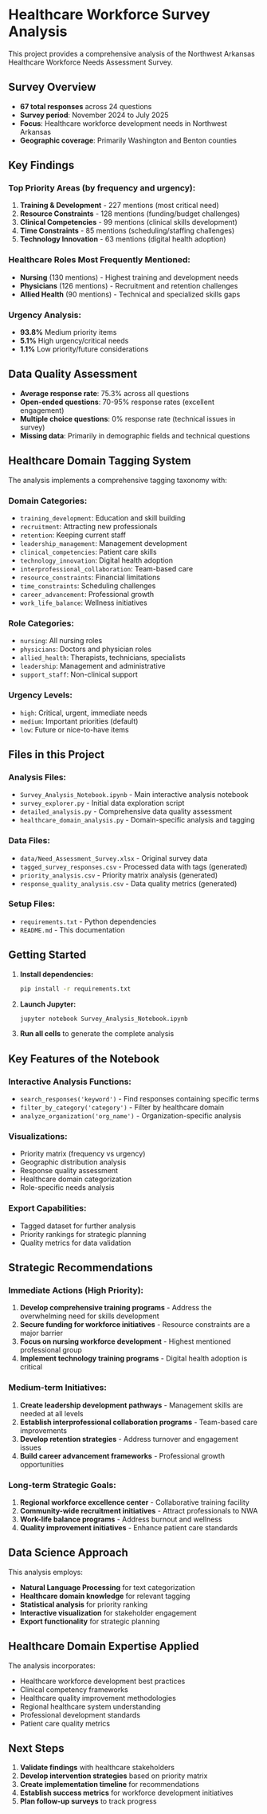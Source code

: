 # Healthcare Workforce Survey Analysis

This project provides a comprehensive analysis of the Northwest Arkansas Healthcare Workforce Needs Assessment Survey.

## Survey Overview

- **67 total responses** across 24 questions
- **Survey period**: November 2024 to July 2025
- **Focus**: Healthcare workforce development needs in Northwest Arkansas
- **Geographic coverage**: Primarily Washington and Benton counties

## Key Findings

### Top Priority Areas (by frequency and urgency):
1. **Training & Development** - 227 mentions (most critical need)
2. **Resource Constraints** - 128 mentions (funding/budget challenges)
3. **Clinical Competencies** - 99 mentions (clinical skills development)
4. **Time Constraints** - 85 mentions (scheduling/staffing challenges)
5. **Technology Innovation** - 63 mentions (digital health adoption)

### Healthcare Roles Most Frequently Mentioned:
- **Nursing** (130 mentions) - Highest training and development needs
- **Physicians** (126 mentions) - Recruitment and retention challenges
- **Allied Health** (90 mentions) - Technical and specialized skills gaps

### Urgency Analysis:
- **93.8%** Medium priority items
- **5.1%** High urgency/critical needs
- **1.1%** Low priority/future considerations

## Data Quality Assessment

- **Average response rate**: 75.3% across all questions
- **Open-ended questions**: 70-95% response rates (excellent engagement)
- **Multiple choice questions**: 0% response rate (technical issues in survey)
- **Missing data**: Primarily in demographic fields and technical questions

## Healthcare Domain Tagging System

The analysis implements a comprehensive tagging taxonomy with:

### Domain Categories:
- `training_development`: Education and skill building
- `recruitment`: Attracting new professionals
- `retention`: Keeping current staff
- `leadership_management`: Management development
- `clinical_competencies`: Patient care skills
- `technology_innovation`: Digital health adoption
- `interprofessional_collaboration`: Team-based care
- `resource_constraints`: Financial limitations
- `time_constraints`: Scheduling challenges
- `career_advancement`: Professional growth
- `work_life_balance`: Wellness initiatives

### Role Categories:
- `nursing`: All nursing roles
- `physicians`: Doctors and physician roles
- `allied_health`: Therapists, technicians, specialists
- `leadership`: Management and administrative
- `support_staff`: Non-clinical support

### Urgency Levels:
- `high`: Critical, urgent, immediate needs
- `medium`: Important priorities (default)
- `low`: Future or nice-to-have items

## Files in this Project

### Analysis Files:
- `Survey_Analysis_Notebook.ipynb` - Main interactive analysis notebook
- `survey_explorer.py` - Initial data exploration script
- `detailed_analysis.py` - Comprehensive data quality assessment
- `healthcare_domain_analysis.py` - Domain-specific analysis and tagging

### Data Files:
- `data/Need_Assessment_Survey.xlsx` - Original survey data
- `tagged_survey_responses.csv` - Processed data with tags (generated)
- `priority_analysis.csv` - Priority matrix analysis (generated)
- `response_quality_analysis.csv` - Data quality metrics (generated)

### Setup Files:
- `requirements.txt` - Python dependencies
- `README.md` - This documentation

## Getting Started

1. **Install dependencies:**
   ```bash
   pip install -r requirements.txt
   ```

2. **Launch Jupyter:**
   ```bash
   jupyter notebook Survey_Analysis_Notebook.ipynb
   ```

3. **Run all cells** to generate the complete analysis

## Key Features of the Notebook

### Interactive Analysis Functions:
- `search_responses('keyword')` - Find responses containing specific terms
- `filter_by_category('category')` - Filter by healthcare domain
- `analyze_organization('org_name')` - Organization-specific analysis

### Visualizations:
- Priority matrix (frequency vs urgency)
- Geographic distribution analysis
- Response quality assessment
- Healthcare domain categorization
- Role-specific needs analysis

### Export Capabilities:
- Tagged dataset for further analysis
- Priority rankings for strategic planning
- Quality metrics for data validation

## Strategic Recommendations

### Immediate Actions (High Priority):
1. **Develop comprehensive training programs** - Address the overwhelming need for skills development
2. **Secure funding for workforce initiatives** - Resource constraints are a major barrier
3. **Focus on nursing workforce development** - Highest mentioned professional group
4. **Implement technology training programs** - Digital health adoption is critical

### Medium-term Initiatives:
1. **Create leadership development pathways** - Management skills are needed at all levels
2. **Establish interprofessional collaboration programs** - Team-based care improvements
3. **Develop retention strategies** - Address turnover and engagement issues
4. **Build career advancement frameworks** - Professional growth opportunities

### Long-term Strategic Goals:
1. **Regional workforce excellence center** - Collaborative training facility
2. **Community-wide recruitment initiatives** - Attract professionals to NWA
3. **Work-life balance programs** - Address burnout and wellness
4. **Quality improvement initiatives** - Enhance patient care standards

## Data Science Approach

This analysis employs:
- **Natural Language Processing** for text categorization
- **Healthcare domain knowledge** for relevant tagging
- **Statistical analysis** for priority ranking
- **Interactive visualization** for stakeholder engagement
- **Export functionality** for strategic planning

## Healthcare Domain Expertise Applied

The analysis incorporates:
- Healthcare workforce development best practices
- Clinical competency frameworks
- Healthcare quality improvement methodologies
- Regional healthcare system understanding
- Professional development standards
- Patient care quality metrics

## Next Steps

1. **Validate findings** with healthcare stakeholders
2. **Develop intervention strategies** based on priority matrix
3. **Create implementation timeline** for recommendations
4. **Establish success metrics** for workforce development initiatives
5. **Plan follow-up surveys** to track progress
